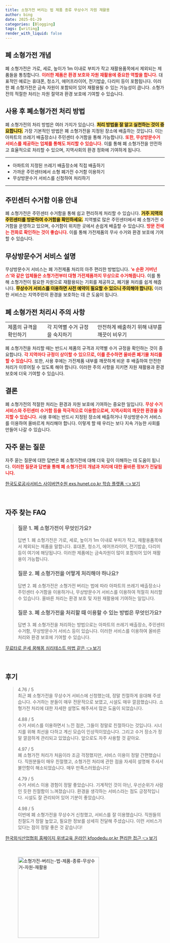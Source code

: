```yaml
---
title: 소형가전 버리는 법 제품 종류 무상수거 자원 재활용
author: bing
date: 2025-01-29
categories: [Blogging]
tags: [writing]
render_with_liquid: false
---
```



<h2 id='폐 소형가전 개념'>폐 소형가전 개념</h2>

<p>폐 소형가전은 가로, 세로, 높이가 1m 이내로 부피가 작고 재활용품목에서 제외되는 제품들을 통칭합니다. <b><span style="color: #ee2323;">이러한 제품은 환경 보호와 자원 재활용에 중요한 역할을 합니다.</span></b> 대표적인 예로는 휴대폰, 청소기, 에어프라이어, 전기밥솥, 다리미 등이 포함됩니다. 이러한 폐 소형가전은 금속 자원이 포함되어 있어 재활용될 수 있는 가능성이 큽니다. 소형가전의 적절한 처리는 자원 절약과 환경 보호에 기여할 수 있습니다.</p>

<h2 id='사용 후 폐소형가전 처리 방법'>사용 후 폐소형가전 처리 방법</h2>

<p>폐 소형가전의 처리 방법은 여러 가지가 있습니다. <b><span style="background-color: #ffe066;">처리 방법을 잘 알고 실천하는 것이 중요합니다.</span></b> 가장 기본적인 방법은 폐 소형가전을 지정된 장소에 배출하는 것입니다. 이는 아파트의 쓰레기 배출장소나 주민센터 수거함을 통해 가능합니다. <b><span style="color: #ee2323;">또한, 무상방문수거 서비스를 제공하는 업체를 통해도 처리할 수 있습니다.</span></b> 이를 통해 폐 소형가전을 안전하고 효율적으로 처리할 수 있으며, 지역사회의 환경 정화에 기여하게 됩니다.</p>

<hr />

<ul>
    <li>아파트의 지정된 쓰레기 배출장소에 직접 배출하기</li>
    <li>가까운 주민센터에서 소형 폐가전 수거함 이용하기</li>
    <li>무상방문수거 서비스를 신청하여 처리하기</li>
</ul>

<hr />

<h2 id='주민센터 수거함 이용 안내'>주민센터 수거함 이용 안내</h2>

<p>폐 소형가전은 주민센터 수거함을 통해 쉽고 편리하게 처리할 수 있습니다. <b><span style="background-color: #ffe066;">거주 지역의 주민센터를 방문하여 수거함을 확인하세요.</span></b> 지역별로 많은 주민센터에서 폐 소형가전 수거함을 운영하고 있으며, 수거함이 위치한 곳에서 손쉽게 배출할 수 있습니다. <b><span style="color: #ee2323;">방문 전에는 전화로 확인하는 것이 좋습니다.</span></b> 이를 통해 가전제품의 무사 수거와 환경 보호에 기여할 수 있습니다.</p>

<h2 id='무상방문수거 서비스 설명'>무상방문수거 서비스 설명</h2>

<p>무상방문수거 서비스는 폐 가전제품 처리의 아주 편리한 방법입니다. <b><span style="color: #ee2323;">‘e 순환 거버넌스'와 같은 업체들은 소형가전부터 대형 가전제품까지 무상으로 수거해줍니다.</span></b> 이를 통해 소형가전이 필요한 자원으로 재활용되는 기회를 제공하고, 폐기물 처리를 쉽게 해줍니다. <b><span style="background-color: #ffe066;">무상수거 서비스를 이용하면 사전 예약이 필요할 수 있으니 주의해야 합니다.</span></b> 이러한 서비스는 지역주민이 환경을 보호하는 데 큰 도움이 됩니다.</p>

<h2 id='폐 소형가전 처리시 주의 사항'>폐 소형가전 처리시 주의 사항</h2>

<table>
    <tr>
        <td>제품의 규격을 확인하기</td>
        <td>각 지역별 수거 규정을 숙지하기</td>
        <td>안전하게 배출하기 위해 내부를 깨끗이 비우기</td>
    </tr>
</table>

<p>폐 소형가전을 처리할 때는 반드시 제품의 규격과 지역별 수거 규정을 확인하는 것이 중요합니다. <b><span style="color: #ee2323;">각 지역마다 규정이 상이할 수 있으므로, 이를 준수하면 올바른 폐기물 처리를 할 수 있습니다.</span></b> 또한, 사용 후에는 가전제품 내부를 깨끗하게 비운 후 배출하여 안전한 처리가 이루어질 수 있도록 해야 합니다. 이러한 주의 사항을 지키면 자원 재활용과 환경 보호에 더욱 기여할 수 있습니다.</p>

<h2 id='결론'>결론</h2>

<p>폐 소형가전의 적절한 처리는 환경과 자원 보호에 기여하는 중요한 일입니다. <b><span style="color: #ee2323;">무상 수거 서비스와 주민센터 수거함 등을 적극적으로 이용함으로써, 지역사회의 깨끗한 환경을 유지할 수 있습니다.</span></b> 사용 후에는 반드시 지정된 장소에 배출하거나 무상방문수거 서비스를 이용하여 올바르게 처리해야 합니다. 이렇게 할 때 우리는 보다 지속 가능한 사회를 만들어 나갈 수 있습니다.</p>

<h2 id='자주 묻는 질문'>자주 묻는 질문</h2>

<p>자주 묻는 질문에 대한 답변은 폐 소형가전에 대해 더욱 깊이 이해하는 데 도움이 됩니다. <b><span style="color: #ee2323;">이러한 질문과 답변을 통해 폐 소형가전의 개념과 처리에 대한 올바른 정보가 전달됩니다.</span></b></p>


<p><a class="click-button" title="한국도로공사서비스 사이버연수원 exs.hunet.co.kr 학습 플랫폼" href="https://purplelist.github.io/posts/%ED%95%9C%EA%B5%AD%EB%8F%84%EB%A1%9C%EA%B3%B5%EC%82%AC%EC%84%9C%EB%B9%84%EC%8A%A4-%EC%82%AC%EC%9D%B4%EB%B2%84%EC%97%B0%EC%88%98%EC%9B%90-exs.hunet.co.kr-%ED%95%99%EC%8A%B5-%ED%94%8C%EB%9E%AB%ED%8F%BC/" rel="dofollow">한국도로공사서비스 사이버연수원 exs.hunet.co.kr 학습 플랫폼 👈 보기</a></p><br>
<h2 id='자주_찾는_FAQ'>자주 찾는 FAQ</h2>
<div itemscope="" itemtype="https://schema.org/FAQPage"> 
<blockquote> 
<div itemscope="" itemprop="mainEntity" itemtype="https://schema.org/Question"> 
<h3 itemprop="name">질문 1. 폐 소형가전이 무엇인가요?</h3> 
<div itemscope="" itemprop="acceptedAnswer" itemtype="https://schema.org/Answer"> 
<span itemprop="text"> 
<p>답변 1. 폐 소형가전은 가로, 세로, 높이가 1m 이내로 부피가 작고, 재활용품목에서 제외되는 제품을 말합니다. 휴대폰, 청소기, 에어프라이어, 전기밥솥, 다리미 등이 여기에 해당됩니다. 이러한 제품에는 금속자원이 많이 포함되어 있어 재활용이 가능합니다.</p> 
</span> 
</div> 
</div> 

<div itemscope="" itemprop="mainEntity" itemtype="https://schema.org/Question"> 
<h3 itemprop="name">질문 2. 폐 소형가전을 어떻게 처리해야 하나요?</h3> 
<div itemscope="" itemprop="acceptedAnswer" itemtype="https://schema.org/Answer"> 
<span itemprop="text"> 
<p>답변 2. 폐 소형가전은 소형가전 버리는 법에 따라 아파트의 쓰레기 배출장소나 주민센터 수거함을 이용하거나, 무상방문수거 서비스를 이용하여 적절히 처리할 수 있습니다. 올바른 처리는 환경 보호 및 자원 재활용에 기여하는 일입니다.</p> 
</span> 
</div> 
</div> 

<div itemscope="" itemprop="mainEntity" itemtype="https://schema.org/Question"> 
<h3 itemprop="name">질문 3. 폐 소형가전을 처리할 때 이용할 수 있는 방법은 무엇인가요?</h3> 
<div itemscope="" itemprop="acceptedAnswer" itemtype="https://schema.org/Answer"> 
<span itemprop="text"> 
<p>답변 3. 폐 소형가전을 처리하는 방법으로는 아파트의 쓰레기 배출장소, 주민센터 수거함, 무상방문수거 서비스 등이 있습니다. 이러한 서비스를 이용하여 올바른 처리와 환경 보호에 기여할 수 있습니다.</p> 
</span> 
</div> 
</div> 
</blockquote> 
</div>
<p><a class="click-button" title="무료타로 운세 꿈해몽 심리테스트 마법 같은" href="https://purplelist.github.io/posts/%EB%AC%B4%EB%A3%8C%ED%83%80%EB%A1%9C-%EC%9A%B4%EC%84%B8-%EA%BF%88%ED%95%B4%EB%AA%BD-%EC%8B%AC%EB%A6%AC%ED%85%8C%EC%8A%A4%ED%8A%B8-%EB%A7%88%EB%B2%95-%EA%B0%99%EC%9D%80/" rel="dofollow">무료타로 운세 꿈해몽 심리테스트 마법 같은 👈 보기</a></p><br>
<h2 id='후기'>후기</h2>
<div itemscope itemtype="https://schema.org/Product">
  <blockquote>
  <div itemprop="review" itemscope itemtype="https://schema.org/Review">
      <div itemprop="reviewRating" itemscope itemtype="https://schema.org/Rating"> <span itemprop="ratingValue">4.76</span> / <span itemprop="bestRating">5</span> </div>
      <span itemprop="reviewBody">최근 폐 소형가전을 무상수거 서비스에 신청했는데, 정말 친절하게 응대해 주셨습니다. 수거하는 분들이 매우 전문적으로 보였고, 시설도 매우 깔끔했습니다. 소형가전 처리에 대한 자세한 설명도 해주셔서 많은 도움이 되었습니다.</span>
  </div>
  <br>
  <div itemprop="review" itemscope itemtype="https://schema.org/Review">
      <div itemprop="reviewRating" itemscope itemtype="https://schema.org/Rating"> <span itemprop="ratingValue">4.88</span> / <span itemprop="bestRating">5</span> </div>
      <span itemprop="reviewBody">수거 서비스를 이용하면서 느낀 점은, 그들이 정말로 친절하다는 것입니다. 시너지를 위해 최선을 다하고 계신 모습이 인상적이었습니다. 그리고 수거 장소가 정말 깔끔하게 관리되고 있었습니다. 앞으로도 자주 사용할 것 같아요.</span>
  </div>
  <br>
  <div itemprop="review" itemscope itemtype="https://schema.org/Review">
      <div itemprop="reviewRating" itemscope itemtype="https://schema.org/Rating"> <span itemprop="ratingValue">4.97</span> / <span itemprop="bestRating">5</span> </div>
      <span itemprop="reviewBody">폐 소형가전 처리가 처음이라 조금 걱정했지만, 서비스 이용이 정말 간편했습니다. 직원분들이 매우 친절했고, 소형가전 처리에 관한 점을 자세히 설명해 주셔서 불안함이 해소되었습니다. 매우 만족스러웠습니다!</span>
  </div>
  <br>
  <div itemprop="review" itemscope itemtype="https://schema.org/Review">
      <div itemprop="reviewRating" itemscope itemtype="https://schema.org/Rating"> <span itemprop="ratingValue">4.79</span> / <span itemprop="bestRating">5</span> </div>
      <span itemprop="reviewBody">수거 서비스 이용 경험이 정말 좋았습니다. 기계적인 것이 아닌, 우선순위가 사람인 듯한 친절함이 느껴졌습니다. 환경을 생각하는 서비스라는 점도 긍정적입니다. 시설도 잘 관리되어 있어 기분이 좋았습니다.</span>
  </div>
  <br>
  <div itemprop="review" itemscope itemtype="https://schema.org/Review">
      <div itemprop="reviewRating" itemscope itemtype="https://schema.org/Rating"> <span itemprop="ratingValue">4.98</span> / <span itemprop="bestRating">5</span> </div>
      <span itemprop="reviewBody">이번에 폐 소형가전을 무상수거 신청했고, 서비스를 잘 이용했습니다. 직원들의 친절도가 정말 높았고, 필요한 정보를 상세히 전달해 주셨습니다. 이런 서비스가 있다는 점이 정말 좋은 것 같습니다!</span>
  </div>
  </blockquote>
</div>
<p><a class="click-button" title="한국외식산업협회 홈페이지 위생교육 온라인 kfoodedu.or.kr 편리한 접근" href="https://purplelist.github.io/posts/%ED%95%9C%EA%B5%AD%EC%99%B8%EC%8B%9D%EC%82%B0%EC%97%85%ED%98%91%ED%9A%8C-%ED%99%88%ED%8E%98%EC%9D%B4%EC%A7%80-%EC%9C%84%EC%83%9D%EA%B5%90%EC%9C%A1-%EC%98%A8%EB%9D%BC%EC%9D%B8-kfoodedu.or.kr-%ED%8E%B8%EB%A6%AC%ED%95%9C-%EC%A0%91%EA%B7%BC/" rel="dofollow">한국외식산업협회 홈페이지 위생교육 온라인 kfoodedu.or.kr 편리한 접근 👈 보기</a></p><br>
<figure class="image"><img src="https://purplelist.github.io/assets/img/thumbnail/소형가전-버리는-법-제품-종류-무상수거-자원-재활용.webp" alt="소형가전-버리는-법-제품-종류-무상수거-자원-재활용" width="256" height="256"></figure>